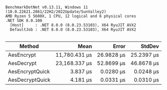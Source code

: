 ```

BenchmarkDotNet v0.13.11, Windows 11 (10.0.22621.2861/22H2/2022Update/SunValley2)
AMD Ryzen 5 5600X, 1 CPU, 12 logical and 6 physical cores
.NET SDK 8.0.100
  [Host]     : .NET 8.0.0 (8.0.23.53103), X64 RyuJIT AVX2
  DefaultJob : .NET 8.0.0 (8.0.23.53103), X64 RyuJIT AVX2


```
| Method          | Mean          | Error      | StdDev     |
|---------------- |--------------:|-----------:|-----------:|
| AesEncrypt      | 11,780.431 μs | 26.9828 μs | 25.2397 μs |
| AesDecrypt      | 23,168.337 μs | 52.8699 μs | 46.8678 μs |
| AesEncryptQuick |      3.837 μs |  0.0280 μs |  0.0248 μs |
| AesDecryptQuick |      4.181 μs |  0.0331 μs |  0.0310 μs |
